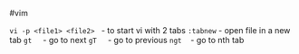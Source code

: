 #vim 

`vi -p <file1> <file2>`   - to start vi with 2 tabs
`:tabnew`                  - open file in a new tab
`gt`     - go to next
`gT`     - go to previous
`ngt`    - go to nth tab